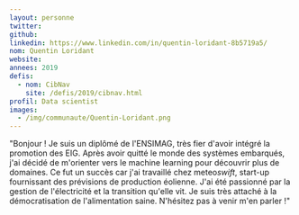 ```yaml
---
layout: personne
twitter: 
github: 
linkedin: https://www.linkedin.com/in/quentin-loridant-8b5719a5/
nom: Quentin Loridant
website:
annees: 2019
defis: 
  - nom: CibNav
    site: /defis/2019/cibnav.html
profil: Data scientist
images:
  - /img/communaute/Quentin-Loridant.png
---
```


"Bonjour ! Je suis un diplômé de l'ENSIMAG, très fier d'avoir intégré la promotion des EIG. Après avoir quitté le monde des systèmes embarqués, j'ai décidé de m'orienter vers le machine learning pour découvrir plus de domaines. Ce fut un succès car j'ai travaillé chez meteo*swift*, start-up fournissant des prévisions de production éolienne. J'ai été passionné par la gestion de l'électricité et la transition qu'elle vit. Je suis très attaché à la démocratisation de l'alimentation saine. N'hésitez pas à venir m'en parler !"

